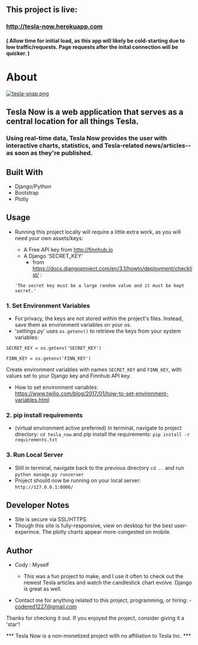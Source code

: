 ## This project is live: 

### http://tesla-now.herokuapp.com

#### ( Allow time for initial load, as this app will likely be cold-starting due to low traffic/requests. Page requests after the inital connection will be quicker. ) 

# About

[![tesla-snap.png](https://i.postimg.cc/vZgFzPKn/tesla-snap.png)](https://postimg.cc/21DKjxrj)

## Tesla Now is a web application that serves as a central location for all things Tesla. 

### Using real-time data, Tesla Now provides the user with interactive charts, statistics, and Tesla-related news/articles-- as soon as they're published.


## Built With
- Django/Python
- Bootstrap
- Plotly

## Usage

- Running this project locally will require a little extra work, as you will need your own assets/keys:
  - A Free API key from http://finnhub.io
  - A Django 'SECRET_KEY'
    - from https://docs.djangoproject.com/en/3.1/howto/deployment/checklist/ : 
  
  `
  'The secret key must be a large random value and it must be kept secret.'
  `
### 1. Set Environment Variables
- For privacy, the keys are not stored within the project's files. Instead, save them as environment variables on your os.
- 'settings.py' uses `os.getenv()` to retrieve the keys from your system variables:

```
SECRET_KEY = os.getenv('SECRET_KEY')

FINN_KEY = os.getenv('FINN_KEY')
```
Create environment variables with names `SECRET_KEY` and `FINN_KEY`, with values set to your Django key and Finnhub API key.
  - How to set environment variables: https://www.twilio.com/blog/2017/01/how-to-set-environment-variables.html

### 2. pip install requirements
  - (virtual environment active preferred) In terminal, navigate to project directory:
  `cd tesla_now`
  and pip install the requirements:
  `pip install -r requirements.txt`
  
### 3. Run Local Server
  - Still in terminal, navigate back to the previous directory `cd ..` and run `python manage.py runserver`
  - Project should now be running on your local server: `http://127.0.0.1:8000/`

## Developer Notes
  - Site is secure via SSL/HTTPS
  - Though this site is fully-responsive, view on desktop for the best user-experince. The plotly charts appear more-congested on mobile. 


## Author

- Cody : Myself
  - This was a fun project to make, and I use it often to check out the newest Tesla articles and watch the candlestick chart evolve. Django is great as well.

- Contact me for anything related to this project, programming, or hiring: - codered1227@gmail.com

Thanks for checking it out. If you enjoyed the project, consider giving it a 'star'! 

*** Tesla Now is a non-monetized project with no affiliation to Tesla Inc. ***
